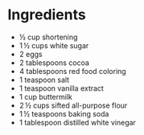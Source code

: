 # Ingredients

*  ½ cup shortening
* 1 ½ cups white sugar
* 2 eggs
* 2 tablespoons cocoa
* 4 tablespoons red food coloring
* 1 teaspoon salt
* 1 teaspoon vanilla extract
* 1 cup buttermilk
* 2 ½ cups sifted all-purpose flour
* 1 ½ teaspoons baking soda
* 1 tablespoon distilled white vinegar